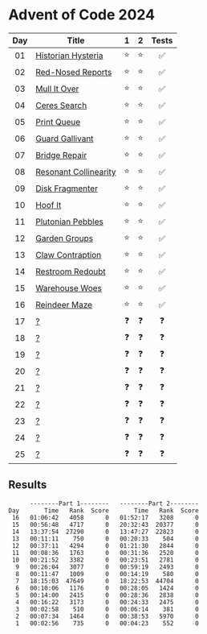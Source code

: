 # Advent of Code 2024

| Day | Title                                                        |     1      |     2      |       Tests        |
| :-: | ------------------------------------------------------------ | :--------: | :--------: | :----------------: |
| 01  | [Historian Hysteria](https://adventofcode.com/2024/day/1)    |   :star:   |   :star:   | :white_check_mark: |
| 02  | [Red-Nosed Reports](https://adventofcode.com/2024/day/2)     |   :star:   |   :star:   | :white_check_mark: |
| 03  | [Mull It Over](https://adventofcode.com/2024/day/3)          |   :star:   |   :star:   | :white_check_mark: |
| 04  | [Ceres Search](https://adventofcode.com/2024/day/4)          |   :star:   |   :star:   | :white_check_mark: |
| 05  | [Print Queue](https://adventofcode.com/2024/day/5)           |   :star:   |   :star:   | :white_check_mark: |
| 06  | [Guard Gallivant](https://adventofcode.com/2024/day/6)       |   :star:   |   :star:   | :white_check_mark: |
| 07  | [Bridge Repair](https://adventofcode.com/2024/day/7)         |   :star:   |   :star:   | :white_check_mark: |
| 08  | [Resonant Collinearity](https://adventofcode.com/2024/day/8) |   :star:   |   :star:   | :white_check_mark: |
| 09  | [Disk Fragmenter](https://adventofcode.com/2024/day/9)       |   :star:   |   :star:   | :white_check_mark: |
| 10  | [Hoof It](https://adventofcode.com/2024/day/10)              |   :star:   |   :star:   | :white_check_mark: |
| 11  | [Plutonian Pebbles](https://adventofcode.com/2024/day/11)    |   :star:   |   :star:   | :white_check_mark: |
| 12  | [Garden Groups](https://adventofcode.com/2024/day/12)        |   :star:   |   :star:   | :white_check_mark: |
| 13  | [Claw Contraption](https://adventofcode.com/2024/day/13)     |   :star:   |   :star:   | :white_check_mark: |
| 14  | [Restroom Redoubt](https://adventofcode.com/2024/day/14)     |   :star:   |   :star:   | :white_check_mark: |
| 15  | [Warehouse Woes](https://adventofcode.com/2024/day/15)       |   :star:   |   :star:   | :white_check_mark: |
| 16  | [Reindeer Maze](https://adventofcode.com/2024/day/16)        |   :star:   |   :star:   | :white_check_mark: |
| 17  | [?](https://adventofcode.com/2024/day/17)                    | :question: | :question: |     :question:     |
| 18  | [?](https://adventofcode.com/2024/day/18)                    | :question: | :question: |     :question:     |
| 19  | [?](https://adventofcode.com/2024/day/19)                    | :question: | :question: |     :question:     |
| 20  | [?](https://adventofcode.com/2024/day/20)                    | :question: | :question: |     :question:     |
| 21  | [?](https://adventofcode.com/2024/day/21)                    | :question: | :question: |     :question:     |
| 22  | [?](https://adventofcode.com/2024/day/22)                    | :question: | :question: |     :question:     |
| 23  | [?](https://adventofcode.com/2024/day/23)                    | :question: | :question: |     :question:     |
| 24  | [?](https://adventofcode.com/2024/day/24)                    | :question: | :question: |     :question:     |
| 25  | [?](https://adventofcode.com/2024/day/25)                    | :question: | :question: |     :question:     |

## Results

```text
      --------Part 1--------   --------Part 2--------
Day       Time   Rank  Score       Time   Rank  Score
 16   01:06:42   4058      0   01:52:17   3208      0
 15   00:56:48   4717      0   20:32:43  20377      0
 14   13:37:54  27290      0   13:47:27  22823      0
 13   00:11:11    750      0   00:20:33    504      0
 12   00:37:11   4294      0   01:21:30   2844      0
 11   00:08:36   1763      0   00:31:36   2520      0
 10   00:21:52   3382      0   00:23:51   2781      0
  9   00:26:04   3077      0   00:59:19   2493      0
  8   00:11:47   1009      0   00:14:19    580      0
  7   18:15:03  47649      0   18:22:53  44704      0
  6   00:10:06   1176      0   00:28:05   1424      0
  5   00:14:00   2415      0   00:28:36   2838      0
  4   00:16:22   3173      0   00:24:33   2475      0
  3   00:02:58    510      0   00:06:14    381      0
  2   00:07:34   1464      0   00:38:53   5970      0
  1   00:02:56    735      0   00:04:23    552      0
```
